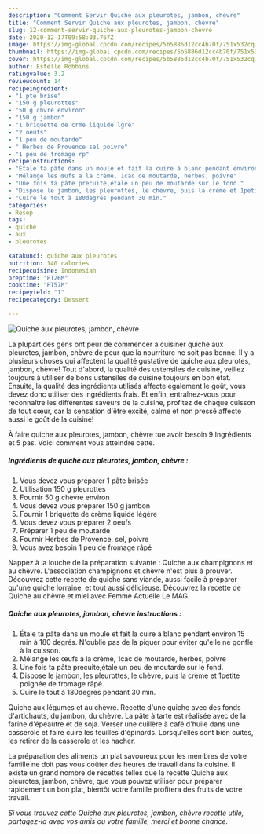 ```yaml
---
description: "Comment Servir Quiche aux pleurotes, jambon, chèvre"
title: "Comment Servir Quiche aux pleurotes, jambon, chèvre"
slug: 12-comment-servir-quiche-aux-pleurotes-jambon-chevre
date: 2020-12-17T09:58:03.767Z
image: https://img-global.cpcdn.com/recipes/5b5886d12cc4b70f/751x532cq70/quiche-aux-pleurotes-jambon-chevre-photo-principale-de-la-recette.jpg
thumbnail: https://img-global.cpcdn.com/recipes/5b5886d12cc4b70f/751x532cq70/quiche-aux-pleurotes-jambon-chevre-photo-principale-de-la-recette.jpg
cover: https://img-global.cpcdn.com/recipes/5b5886d12cc4b70f/751x532cq70/quiche-aux-pleurotes-jambon-chevre-photo-principale-de-la-recette.jpg
author: Estelle Robbins
ratingvalue: 3.2
reviewcount: 14
recipeingredient:
- "1 pte brise"
- "150 g pleurottes"
- "50 g chvre environ"
- "150 g jambon"
- "1 briquette de crme liquide lgre"
- "2 oeufs"
- "1 peu de moutarde"
- " Herbes de Provence sel poivre"
- "1 peu de fromage rp"
recipeinstructions:
- "Étale ta pâte dans un moule et fait la cuire à blanc pendant environ 15 min à 180 degrés. N&#39;oublie pas de la piquer pour éviter qu&#39;elle ne gonfle à la cuisson."
- "Mélange les œufs a la crème, 1cac de moutarde, herbes, poivre"
- "Une fois ta pâte precuite,étale un peu de moutarde sur le fond."
- "Dispose le jambon, les pleurottes, le chèvre, puis la crème et 1petite poignée de fromage râpé."
- "Cuire le tout à 180degres pendant 30 min."
categories:
- Resep
tags:
- quiche
- aux
- pleurotes

katakunci: quiche aux pleurotes 
nutrition: 140 calories
recipecuisine: Indonesian
preptime: "PT26M"
cooktime: "PT57M"
recipeyield: "1"
recipecategory: Dessert

---
```



![Quiche aux pleurotes, jambon, chèvre](https://img-global.cpcdn.com/recipes/5b5886d12cc4b70f/751x532cq70/quiche-aux-pleurotes-jambon-chevre-photo-principale-de-la-recette.jpg)

La plupart des gens ont peur de commencer à cuisiner quiche aux pleurotes, jambon, chèvre de peur que la nourriture ne soit pas bonne. Il y a plusieurs choses qui affectent la qualité gustative de quiche aux pleurotes, jambon, chèvre! Tout d'abord, la qualité des ustensiles de cuisine, veillez toujours à utiliser de bons ustensiles de cuisine toujours en bon état. Ensuite, la qualité des ingrédients utilisés affecte également le goût, vous devez donc utiliser des ingrédients frais. Et enfin, entraînez-vous pour reconnaître les différentes saveurs de la cuisine, profitez de chaque cuisson de tout cœur, car la sensation d'être excité, calme et non pressé affecte aussi le goût de la cuisine!

<!--inarticleads1-->

À faire quiche aux pleurotes, jambon, chèvre tue avoir besoin 9 Ingrédients et 5 pas. Voici comment vous atteindre cette.

##### Ingrédients de quiche aux pleurotes, jambon, chèvre :

1. Vous devez vous préparer 1 pâte brisée
1. Utilisation 150 g pleurottes
1. Fournir 50 g chèvre environ
1. Vous devez vous préparer 150 g jambon
1. Fournir 1 briquette de crème liquide légère
1. Vous devez vous préparer 2 oeufs
1. Préparer 1 peu de moutarde
1. Fournir  Herbes de Provence, sel, poivre
1. Vous avez besoin 1 peu de fromage râpé


Nappez à la louche de la préparation suivante : Quiche aux champignons et au chèvre. L&#39;association champignons et chèvre n&#39;est plus à prouver. Découvrez cette recette de quiche sans viande, aussi facile à préparer qu&#39;une quiche lorraine, et tout aussi délicieuse. Découvrez la recette de Quiche au chèvre et miel avec Femme Actuelle Le MAG. 

<!--inarticleads2-->

##### Quiche aux pleurotes, jambon, chèvre instructions :

1. Étale ta pâte dans un moule et fait la cuire à blanc pendant environ 15 min à 180 degrés. N&#39;oublie pas de la piquer pour éviter qu&#39;elle ne gonfle à la cuisson.
1. Mélange les œufs a la crème, 1cac de moutarde, herbes, poivre
1. Une fois ta pâte precuite,étale un peu de moutarde sur le fond.
1. Dispose le jambon, les pleurottes, le chèvre, puis la crème et 1petite poignée de fromage râpé.
1. Cuire le tout à 180degres pendant 30 min.


Quiche aux légumes et au chèvre. Recette d&#39;une quiche avec des fonds d&#39;artichauts, du jambon, du chèvre. La pâte à tarte est réalisée avec de la farine d&#39;épeautre et de soja. Verser une cuillère à café d&#39;huile dans une casserole et faire cuire les feuilles d&#39;épinards. Lorsqu&#39;elles sont bien cuites, les retirer de la casserole et les hacher. 

<!--inarticleads1-->

<p>
La préparation des aliments un plat savoureux pour les membres de votre famille ne doit pas vous coûter des heures de travail dans la cuisine. Il existe un grand nombre de recettes telles que la recette Quiche aux pleurotes, jambon, chèvre, que vous pouvez utiliser pour préparer rapidement un bon plat, bientôt votre famille profitera des fruits de votre travail.
</p>

<p>
<i>Si vous trouvez cette Quiche aux pleurotes, jambon, chèvre recette utile, partagez-la avec vos amis ou votre famille, merci et bonne chance.</i>
</p>
